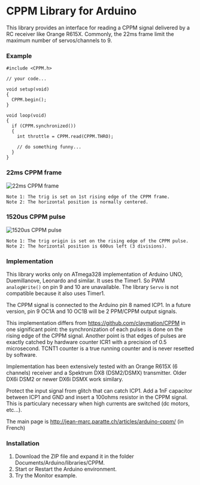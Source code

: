 # CPPM Library for Arduino

This library provides an interface for reading a CPPM signal delivered by a RC receiver like Orange R615X.
Commonly, the 22ms frame limit the maximum number of servos/channels to 9.

### Example

    #include <CPPM.h>
    
    // your code...
    
    void setup(void)
    {
      CPPM.begin();
    }

    void loop(void)
    {
      if (CPPM.synchronized())
      {
        int throttle = CPPM.read(CPPM.THRO);
        
        // do something funny...
      }
    }

### 22ms CPPM frame

![22ms CPPM frame](http://jean-marc.paratte.ch/wp-content/uploads/2015/03/cppm-frame.png)
```
Note 1: The trig is set on 1st rising edge of the CPPM frame.
Note 2: The horizontal position is normally centered.
```

### 1520us CPPM pulse

![1520us CPPM pulse](http://jean-marc.paratte.ch/wp-content/uploads/2015/03/cppm-pulse.png)
```
Note 1: The trig origin is set on the rising edge of the CPPM pulse.
Note 2: The horizontal position is 600us left (3 divisions).
```

### Implementation

This library works only on ATmega328 implementation of Arduino UNO, Duemillanove, Leonardo and similar. It uses the Timer1. So PWM `analogWrite()` on pin 9 and 10 are unavailable. The library `Servo` is not compatible because it also uses Timer1.

The CPPM signal is connected to the Arduino pin 8 named ICP1. In a future version, pin 9 OC1A and 10 OC1B will be 2 PPM/CPPM output signals. 

This implementation differs from https://github.com/claymation/CPPM in one significant point: the synchronization of each pulses is done on the rising edge of the CPPM signal. Another point is that edges of pulses are exactly catched by hardware counter ICR1 with a precision of 0.5 microsecond. TCNT1 counter is a true running counter and is never resetted by software.  

Implementation has been extensively tested with an Orange R615X (6 channels) receiver and a Spektrum DX8 (DSM2/DSMX) transmitter. Older DX6i DSM2 or newer DX6i DSMX work similary.

Protect the input signal from glitch that can catch ICP1. Add a 1nF capacitor between ICP1 and GND and insert a 100ohms resistor in the CPPM signal. This is particulary necessary when high currents are switched (dc motors, etc...).

The main page is http://jean-marc.paratte.ch/articles/arduino-cppm/ (in French)

### Installation

1. Download the ZIP file and expand it in the folder Documents/Arduino/libraries/CPPM. 
2. Start or Restart the Arduino environment.
3. Try the Monitor example.
